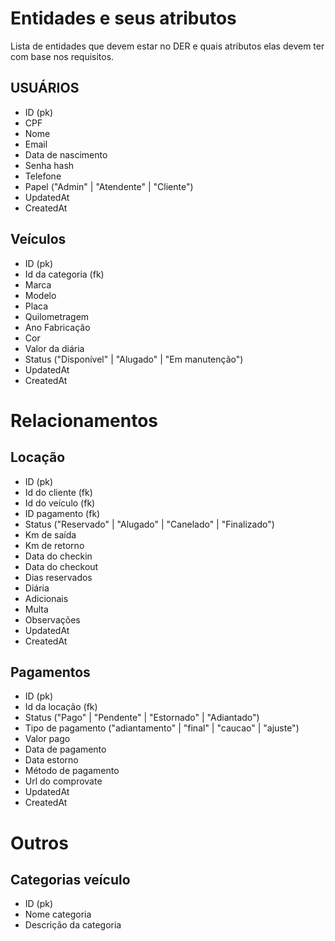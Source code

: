 # Entidades e seus atributos
Lista de entidades que devem estar no DER e quais atributos elas devem ter com base nos requisitos.
## USUÁRIOS ##
- ID (pk)
- CPF
- Nome
- Email
- Data de nascimento
- Senha hash
- Telefone
- Papel ("Admin" | "Atendente" | "Cliente")
- UpdatedAt
- CreatedAt

## Veículos ##
- ID (pk)
- Id da categoria (fk)
- Marca
- Modelo
- Placa
- Quilometragem
- Ano Fabricação
- Cor
- Valor da diária
- Status ("Disponível" | "Alugado" | "Em manutenção")
- UpdatedAt
- CreatedAt

# Relacionamentos #
## Locação ##
- ID (pk)
- Id do cliente (fk)
- Id do veículo (fk)
- ID pagamento (fk)
- Status ("Reservado" | "Alugado" | "Canelado" | "Finalizado")
- Km de saída
- Km de retorno
- Data do checkin
- Data do checkout
- Dias reservados
- Diária
- Adicionais
- Multa
- Observações
- UpdatedAt
- CreatedAt


## Pagamentos ##
- ID (pk)
- Id da locação (fk)
- Status ("Pago" | "Pendente" | "Estornado" | "Adiantado")
- Tipo de pagamento ("adiantamento" | "final" | "caucao" | "ajuste")
- Valor pago
- Data de pagamento
- Data estorno
- Método de pagamento
- Url do comprovate
- UpdatedAt
- CreatedAt

# Outros #
## Categorias veículo ##
- ID (pk)
- Nome categoria
- Descrição da categoria